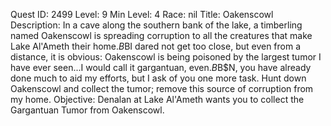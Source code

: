 Quest ID: 2499
Level: 9
Min Level: 4
Race: nil
Title: Oakenscowl
Description: In a cave along the southern bank of the lake, a timberling named Oakenscowl is spreading corruption to all the creatures that make Lake Al'Ameth their home.$B$BI dared not get too close, but even from a distance, it is obvious: Oakenscowl is being poisoned by the largest tumor I have ever seen...I would call it gargantuan, even.$B$B$N, you have already done much to aid my efforts, but I ask of you one more task. Hunt down Oakenscowl and collect the tumor; remove this source of corruption from my home.
Objective: Denalan at Lake Al'Ameth wants you to collect the Gargantuan Tumor from Oakenscowl.
